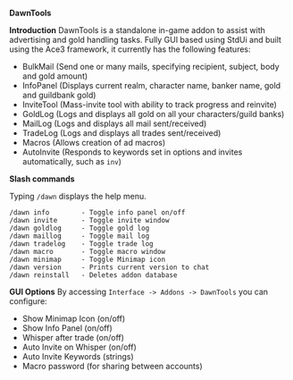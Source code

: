 **DawnTools**

**Introduction**
DawnTools is a standalone in-game addon to assist with advertising and gold handling tasks. Fully GUI based using StdUi and built using the Ace3 framework, it currently has the following features:

- BulkMail (Send one or many mails, specifying recipient, subject, body and gold amount)
- InfoPanel (Displays current realm, character name, banker name, gold and guildbank gold)
- InviteTool (Mass-invite tool with ability to track progress and reinvite)
- GoldLog (Logs and displays all gold on all your characters/guild banks)
- MailLog (Logs and displays all mail sent/received)
- TradeLog (Logs and displays all trades sent/received)
- Macros (Allows creation of ad macros)
- AutoInvite (Responds to keywords set in options and invites automatically, such as `inv`)

**Slash commands**

Typing `/dawn` displays the help menu.

```
/dawn info        - Toggle info panel on/off
/dawn invite      - Toggle invite window
/dawn goldlog     - Toggle gold log
/dawn maillog     - Toggle mail log
/dawn tradelog    - Toggle trade log
/dawn macro       - Toggle macro window
/dawn minimap     - Toggle Minimap icon
/dawn version     - Prints current version to chat
/dawn reinstall   - Deletes addon database
```

**GUI Options**
By accessing `Interface -> Addons -> DawnTools` you can configure:

- Show Minimap Icon (on/off)
- Show Info Panel (on/off)
- Whisper after trade (on/off)
- Auto Invite on Whisper (on/off)
- Auto Invite Keywords (strings)
- Macro password (for sharing between accounts)
